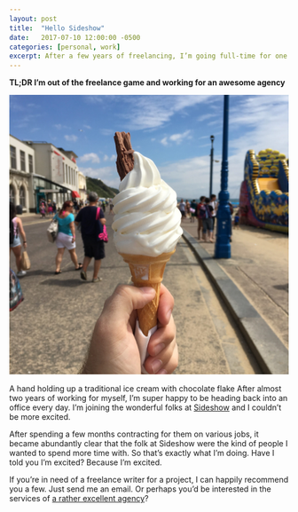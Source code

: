 ```yaml
---
layout: post
title:  "Hello Sideshow"
date:   2017-07-10 12:00:00 -0500
categories: [personal, work]
excerpt: After a few years of freelancing, I’m going full-time for one of my clients and joining Sideshow.
---
```

**TL;DR I’m out of the freelance game and working for an awesome agency**

![Sideshow Ice Cream](/uploads/2018/02/sideshpw-ice-cream.jpg)

A hand holding up a traditional ice cream with chocolate flake
After almost two years of working for myself, I’m super happy to be heading back into an office every day. I’m joining the wonderful folks at [Sideshow](https://www.sideshowagency.com/) and I couldn’t be more excited.

After spending a few months contracting for them on various jobs, it became abundantly clear that the folk at Sideshow were the kind of people I wanted to spend more time with. So that’s exactly what I’m doing. Have I told you I’m excited? Because I’m excited.

If you’re in need of a freelance writer for a project, I can happily recommend you a few. Just send me an email. Or perhaps you’d be interested in the services of [a rather excellent agency](https://www.sideshowagency.com/)?
